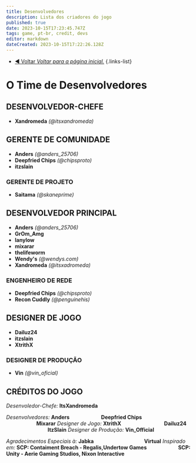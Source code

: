 ```yaml
---
title: Desenvolvedores
description: Lista dos criadores do jogo
published: true
date: 2023-10-15T17:23:45.747Z
tags: game, pt-br, credit, devs
editor: markdown
dateCreated: 2023-10-15T17:22:26.128Z
---
```


- [:arrow_backward: Voltar *Voltar para a página inicial.*](/home#créditos)
{.links-list}
# O Time de Desenvolvedores
## DESENVOLVEDOR-CHEFE
- **Xandromeda** *(@itsxandromeda)*
## GERENTE DE COMUNIDADE
- **Anders** *(@anders_25706)*
- **Deepfried Chips** *(@chipsproto)*
- **itzslain**
### GERENTE DE PROJETO
- **Saitama** *(@skaneprime)*
## DESENVOLVEDOR PRINCIPAL
- **Anders** *(@anders_25706)*
- **GrOm_Amg**
- **lanylow**
- **mixarar**
- **thelifeworm**
- **Wendy's** *(@wendys.com)*
- **Xandromeda** *(@itsxadromeda)*
### ENGENHEIRO DE REDE
- **Deepfried Chips** *(@chipsproto)*
- **Recon Cuddly** *(@penguinehis)*
## DESIGNER DE JOGO
- **Dailuz24**
- **itzslain**
- **XtrithX**
### DESIGNER DE PRODUÇÃO
- **Vin** *(@vin_oficial)*

## CRÉDITOS DO JOGO
*Desenvoledor-Chefe:* **ItsXandromeda**

*Desenvolvedores:* **Anders**
⠀⠀⠀⠀⠀⠀⠀⠀**Deepfried Chips**
⠀⠀⠀⠀⠀⠀⠀⠀**Mixarar**
*Designer de Jogo:* **XtrithX**
⠀⠀⠀⠀⠀⠀⠀⠀⠀⠀⠀**Dailuz24**
⠀⠀⠀⠀⠀⠀⠀⠀⠀⠀⠀**ItzSlain**
*Designer de Produção:* **Vin_Official**

*Agradecimentos Especiais à:* **Jabka**
⠀⠀⠀⠀⠀⠀⠀⠀⠀⠀⠀⠀⠀**Virtual**
*Inspirado em:* **SCP: Contaiment Breach - Regalis,Undertow Games
⠀⠀⠀⠀⠀⠀⠀⠀SCP: Unity - Aerie Gaming Studios, Nixon Interactive**